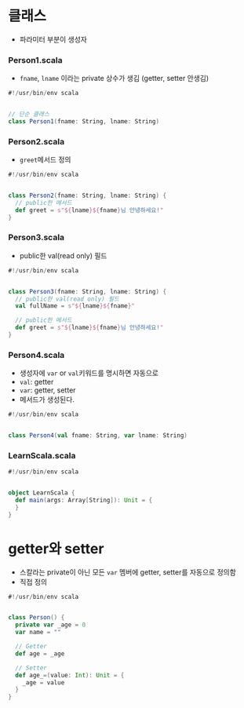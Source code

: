 # 클래스
- 파라미터 부분이 생성자

### Person1.scala
- ```fname```, ```lname``` 이라는 private 상수가 생김 (getter, setter 안생김)
```scala
#!/usr/bin/env scala


// 단순 클래스
class Person1(fname: String, lname: String)
```

### Person2.scala
- ```greet```메서드 정의
```scala
#!/usr/bin/env scala


class Person2(fname: String, lname: String) {
  // public한 메서드
  def greet = s"${lname}${fname}님 안녕하세요!"
}
```

### Person3.scala
- public한 val(read only) 필드
```scala
#!/usr/bin/env scala


class Person3(fname: String, lname: String) {
  // public한 val(read only) 필드
  val fullName = s"${lname}${fname}"

  // public한 메서드
  def greet = s"${lname}${fname}님 안녕하세요!"
}
```

### Person4.scala
- 생성자에 ```var``` or ```val```키워드를 명시하면 자동으로
- ```val```: getter
- ```var```: getter, setter
- 메서드가 생성된다.
```scala
#!/usr/bin/env scala


class Person4(val fname: String, var lname: String)
```

### LearnScala.scala
```scala
#!/usr/bin/env scala


object LearnScala {
  def main(args: Array[String]): Unit = {
  }
}
```

# getter와 setter
- 스칼라는 private이 아닌 모든 ```var``` 멤버에 getter, setter를 자동으로 정의함
- 직접 정의
```scala
#!/usr/bin/env scala


class Person() {
  private var _age = 0
  var name = ""

  // Getter
  def age = _age

  // Setter
  def age_=(value: Int): Unit = {
    _age = value
  }
}
```
